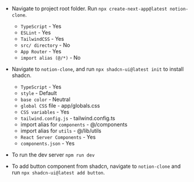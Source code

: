 - Navigate to project root folder. Run `npx create-next-app@latest notion-clone`.
    - `TypeScript` - Yes
    - `ESLint` - Yes
    - `TailwindCSS` - Yes
    - `src/ directory` - No
    - `App Router` - Yes
    - `import alias (@/*)` - No

- Navigate to `notion-clone`, and run `npx shadcn-ui@latest init` to install shadcn.
    - `TypeScript` - Yes
    - `style` - Default
    - `base color` - Neutral
    - `global CSS` file - app/globals.css
    - `CSS variables` - Yes
    - `tailwind.config.js` - tailwind.config.ts
    - import alias for `components` - @/components
    - import alias for `utils` - @/lib/utils
    - `React Server Components` - Yes
    - `components.json` - Yes

- To run the dev server `npm run dev`

- To add button component from shadcn, navigate to `notion-clone` and run `npx shadcn-ui@latest add button`.